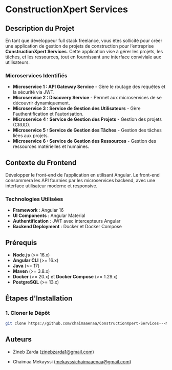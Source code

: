 # ConstructionXpert Services

## Description du Projet

En tant que développeur full stack freelance, vous êtes sollicité pour créer une application de gestion de projets de construction pour l’entreprise **ConstructionXpert Services**. Cette application vise à gérer les projets, les tâches, et les ressources, tout en fournissant une interface conviviale aux utilisateurs.

### Microservices Identifiés

- **Microservice 1 : API Gateway Service** - Gère le routage des requêtes et la sécurité via JWT.
- **Microservice 2 : Discovery Service** - Permet aux microservices de se découvrir dynamiquement.
- **Microservice 3 : Service de Gestion des Utilisateurs** - Gère l'authentification et l'autorisation.
- **Microservice 4 : Service de Gestion des Projets** - Gestion des projets (CRUD).
- **Microservice 5 : Service de Gestion des Tâches** - Gestion des tâches liées aux projets.
- **Microservice 6 : Service de Gestion des Ressources** - Gestion des ressources matérielles et humaines.

## Contexte du Frontend

Développer le front-end de l’application en utilisant Angular. Le front-end consommera les API fournies par les microservices backend, avec une interface utilisateur moderne et responsive.

### Technologies Utilisées

- **Framework** : Angular 16
- **UI Components** : Angular Material
- **Authentification** : JWT avec intercepteurs Angular
- **Backend Deployment** : Docker et Docker Compose

## Prérequis

- **Node.js** (>= 16.x)
- **Angular CLI** (>= 16.x)
- **Java** (>= 17)
- **Maven** (>= 3.8.x)
- **Docker** (>= 20.x) et **Docker Compose** (>= 1.29.x)
- **PostgreSQL** (>= 13.x)

## Étapes d'Installation

### 1. Cloner le Dépôt

```bash
git clone https://github.com/chaimaaenaa/ConstructionXpert-Services---Microservices-Frontend-.git
```


## Auteurs
- Zineb Zarda (zinebzarda1@gmail.com)

- Chaimaa Mekayssi (mekayssichaimaaenaa@gmail.com)


